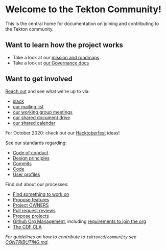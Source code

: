 # Welcome to the Tekton Community!

This is the central home for documentation on joining and contributing to the Tekton community.

## Want to learn how the project works

* Take a look at our [mission and roadmaps](roadmap.md)
* Take a look at [our Governance docs](governance.md)

## Want to get involved

[Reach out](contact.md) and see what we're up to via:

* [slack](contact.md#slack)
* [our mailing list](contact.md#mailing-list)
* [our working group meetings](working-groups.md)
* [our shared document drive](contact.md#shared-drive)
* [our shared calendar](contact.md#calendar)

For October 2020: check out our [Hacktoberfest](./hacktoberfest-2020.md) ideas!

See our standards regarding:

* [Code of conduct](code-of-conduct.md)
* [Design principles](design-principles.md)
* [Commits](standards.md#commits)
* [Code](standards.md#code)
* [User profiles](user-profiles.md)

Find out about our processes:

* [Find something to work on](process.md#finding-something-to-work-on)
* [Propose features](process.md#proposing-features)
* [Project OWNERS](process.md#OWNERS)
* [Pull request reviews](process.md#reviews)
* [Propose projects](process.md#proposing-projects)
* [Github Org Management](org/README.md), including [requirements to join the org](org/README.md#requirements)
* [The CDF CLA](process.md#cla)

_For guidelines on how to contribute to `tektoncd/community` see [CONTRIBUTING.md](CONTRIBUTING.md)._
